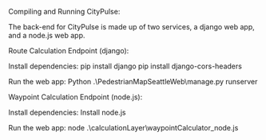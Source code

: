 Compiling and Running CityPulse:

The back-end for CityPulse is made up of two services, a django web app, and a node.js web app.

Route Calculation Endpoint (django):

Install dependencies:
pip install django
pip install django-cors-headers

Run the web app:
Python .\PedestrianMapSeattleWeb\manage.py runserver

Waypoint Calculation Endpoint (node.js):

Install dependencies:
Install node.js

Run the web app:
node .\calculationLayer\waypointCalculator_node.js